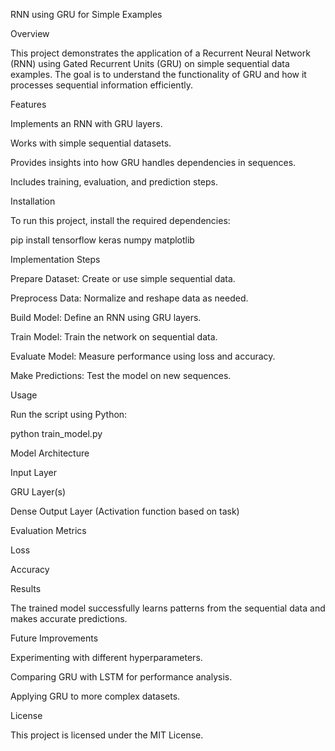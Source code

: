 RNN using GRU for Simple Examples

Overview

This project demonstrates the application of a Recurrent Neural Network (RNN) using Gated Recurrent Units (GRU) on simple sequential data examples. The goal is to understand the functionality of GRU and how it processes sequential information efficiently.

Features

Implements an RNN with GRU layers.

Works with simple sequential datasets.

Provides insights into how GRU handles dependencies in sequences.

Includes training, evaluation, and prediction steps.

Installation

To run this project, install the required dependencies:

pip install tensorflow keras numpy matplotlib

Implementation Steps

Prepare Dataset: Create or use simple sequential data.

Preprocess Data: Normalize and reshape data as needed.

Build Model: Define an RNN using GRU layers.

Train Model: Train the network on sequential data.

Evaluate Model: Measure performance using loss and accuracy.

Make Predictions: Test the model on new sequences.

Usage

Run the script using Python:

python train_model.py

Model Architecture

Input Layer

GRU Layer(s)

Dense Output Layer (Activation function based on task)

Evaluation Metrics

Loss

Accuracy

Results

The trained model successfully learns patterns from the sequential data and makes accurate predictions.

Future Improvements

Experimenting with different hyperparameters.

Comparing GRU with LSTM for performance analysis.

Applying GRU to more complex datasets.

License

This project is licensed under the MIT License.
